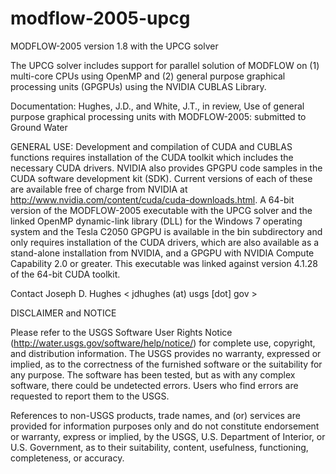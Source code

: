 modflow-2005-upcg
=================

MODFLOW-2005 version 1.8 with the UPCG solver

The UPCG solver includes support for parallel solution of MODFLOW on 
(1) multi-core CPUs using OpenMP and (2) general purpose graphical
processing units (GPGPUs) using the NVIDIA CUBLAS Library.


Documentation:
Hughes, J.D., and White, J.T., in review, Use of general purpose graphical processing units with MODFLOW-2005: submitted to Ground Water


GENERAL USE:
Development and compilation of CUDA and CUBLAS functions requires installation of the CUDA toolkit which includes the necessary CUDA drivers. NVIDIA also provides GPGPU code samples in the CUDA software development kit (SDK). Current versions of each of these are available free of charge from NVIDIA at http://www.nvidia.com/content/cuda/cuda-downloads.html. A 64-bit version of the MODFLOW-2005 executable with the UPCG solver and the linked OpenMP dynamic-link library (DLL) for the Windows 7 operating system and the Tesla C2050 GPGPU is available in the bin subdirectory and only requires installation of the CUDA drivers, which are also available as a stand-alone installation from NVIDIA, and a GPGPU with NVIDIA Compute Capability 2.0 or greater. This executable was linked against version 4.1.28 of the 64-bit CUDA toolkit.

Contact Joseph D. Hughes < jdhughes (at) usgs [dot] gov >


DISCLAIMER and NOTICE

Please refer to the USGS Software User Rights Notice (http://water.usgs.gov/software/help/notice/) for complete use, copyright, and distribution information. The USGS provides no warranty, expressed or implied, as to the correctness of the furnished software or the suitability for any purpose. The software has been tested, but as with any complex software, there could be undetected errors. Users who find errors are requested to report them to the USGS.

References to non-USGS products, trade names, and (or) services are provided for information purposes only and do not constitute endorsement or warranty, express or implied, by the USGS, U.S. Department of Interior, or U.S. Government, as to their suitability, content, usefulness, functioning, completeness, or accuracy.


